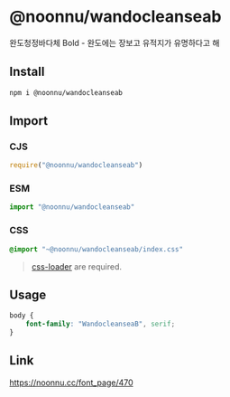 # @noonnu/wandocleanseab
완도청정바다체 Bold - 완도에는 장보고 유적지가 유명하다고 해

## Install
```sh
npm i @noonnu/wandocleanseab
```
## Import
### CJS
```js
require("@noonnu/wandocleanseab")
```
### ESM
```js
import "@noonnu/wandocleanseab"
```
### CSS 
```css
@import "~@noonnu/wandocleanseab/index.css"
```
> [css-loader](https://github.com/webpack-contrib/css-loader) are required.

## Usage
```css
body {
    font-family: "WandocleanseaB", serif;
}
```

## Link
https://noonnu.cc/font_page/470